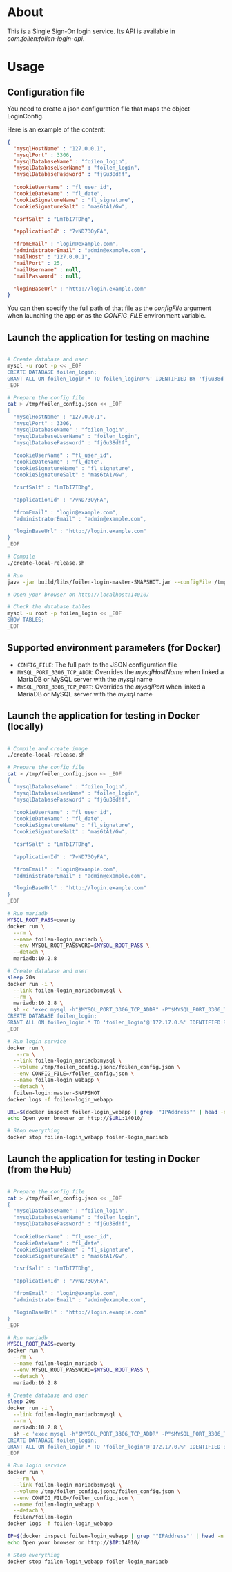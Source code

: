 # About

This is a Single Sign-On login service. Its API is available in *com.foilen:foilen-login-api*.

# Usage

## Configuration file

You need to create a json configuration file that maps the object LoginConfig.

Here is an example of the content:

```json
{
  "mysqlHostName" : "127.0.0.1",
  "mysqlPort" : 3306,
  "mysqlDatabaseName" : "foilen_login",
  "mysqlDatabaseUserName" : "foilen_login",
  "mysqlDatabasePassword" : "fjGu38d!f",
  
  "cookieUserName" : "fl_user_id",
  "cookieDateName" : "fl_date",
  "cookieSignatureName" : "fl_signature",
  "cookieSignatureSalt" : "mas6tA1/Gw",

  "csrfSalt" : "LmTbI7TDhg",

  "applicationId" : "7vND73OyFA",

  "fromEmail" : "login@example.com",
  "administratorEmail" : "admin@example.com",
  "mailHost" : "127.0.0.1",
  "mailPort" : 25,
  "mailUsername" : null,
  "mailPassword" : null,

  "loginBaseUrl" : "http://login.example.com"
}
```

You can then specify the full path of that file as the *configFile* argument when launching the app or as the
*CONFIG_FILE* environment variable.

## Launch the application for testing on machine

```bash

# Create database and user
mysql -u root -p << _EOF
CREATE DATABASE foilen_login;
GRANT ALL ON foilen_login.* TO foilen_login@'%' IDENTIFIED BY 'fjGu38d!f';
_EOF

# Prepare the config file
cat > /tmp/foilen_config.json << _EOF
{
  "mysqlHostName" : "127.0.0.1",
  "mysqlPort" : 3306,
  "mysqlDatabaseName" : "foilen_login",
  "mysqlDatabaseUserName" : "foilen_login",
  "mysqlDatabasePassword" : "fjGu38d!f",
  
  "cookieUserName" : "fl_user_id",
  "cookieDateName" : "fl_date",
  "cookieSignatureName" : "fl_signature",
  "cookieSignatureSalt" : "mas6tA1/Gw",

  "csrfSalt" : "LmTbI7TDhg",

  "applicationId" : "7vND73OyFA",

  "fromEmail" : "login@example.com",
  "administratorEmail" : "admin@example.com",

  "loginBaseUrl" : "http://login.example.com"
}
_EOF

# Compile
./create-local-release.sh

# Run
java -jar build/libs/foilen-login-master-SNAPSHOT.jar --configFile /tmp/foilen_config.json

# Open your browser on http://localhost:14010/

# Check the database tables
mysql -u root -p foilen_login << _EOF
SHOW TABLES;
_EOF


```

## Supported environment parameters (for Docker)

* `CONFIG_FILE`: The full path to the JSON configuration file
* `MYSQL_PORT_3306_TCP_ADDR`: Overrides the *mysqlHostName* when linked a MariaDB or MySQL server with the *mysql* name
* `MYSQL_PORT_3306_TCP_PORT`: Overrides the *mysqlPort* when linked a MariaDB or MySQL server with the *mysql* name

## Launch the application for testing in Docker (locally)


```bash

# Compile and create image
./create-local-release.sh

# Prepare the config file
cat > /tmp/foilen_config.json << _EOF
{
  "mysqlDatabaseName" : "foilen_login",
  "mysqlDatabaseUserName" : "foilen_login",
  "mysqlDatabasePassword" : "fjGu38d!f",
  
  "cookieUserName" : "fl_user_id",
  "cookieDateName" : "fl_date",
  "cookieSignatureName" : "fl_signature",
  "cookieSignatureSalt" : "mas6tA1/Gw",

  "csrfSalt" : "LmTbI7TDhg",

  "applicationId" : "7vND73OyFA",

  "fromEmail" : "login@example.com",
  "administratorEmail" : "admin@example.com",

  "loginBaseUrl" : "http://login.example.com"
}
_EOF

# Run mariadb
MYSQL_ROOT_PASS=qwerty
docker run \
  --rm \
  --name foilen-login_mariadb \
  --env MYSQL_ROOT_PASSWORD=$MYSQL_ROOT_PASS \
  --detach \
  mariadb:10.2.8

# Create database and user
sleep 20s
docker run -i \
  --link foilen-login_mariadb:mysql \
  --rm \
  mariadb:10.2.8 \
  sh -c 'exec mysql -h"$MYSQL_PORT_3306_TCP_ADDR" -P"$MYSQL_PORT_3306_TCP_PORT" -uroot -p"$MYSQL_ENV_MYSQL_ROOT_PASSWORD"' << _EOF
CREATE DATABASE foilen_login;
GRANT ALL ON foilen_login.* TO 'foilen_login'@'172.17.0.%' IDENTIFIED BY 'fjGu38d!f';
_EOF

# Run login service
docker run \
   --rm \
  --link foilen-login_mariadb:mysql \
  --volume /tmp/foilen_config.json:/foilen_config.json \
  --env CONFIG_FILE=/foilen_config.json \
  --name foilen-login_webapp \
  --detach \
  foilen-login:master-SNAPSHOT
docker logs -f foilen-login_webapp

URL=$(docker inspect foilen-login_webapp | grep '"IPAddress"' | head -n 1 | cut -d '"' -f 4)
echo Open your browser on http://$URL:14010/

# Stop everything
docker stop foilen-login_webapp foilen-login_mariadb

```

## Launch the application for testing in Docker (from the Hub)


```bash

# Prepare the config file
cat > /tmp/foilen_config.json << _EOF
{
  "mysqlDatabaseName" : "foilen_login",
  "mysqlDatabaseUserName" : "foilen_login",
  "mysqlDatabasePassword" : "fjGu38d!f",
  
  "cookieUserName" : "fl_user_id",
  "cookieDateName" : "fl_date",
  "cookieSignatureName" : "fl_signature",
  "cookieSignatureSalt" : "mas6tA1/Gw",

  "csrfSalt" : "LmTbI7TDhg",

  "applicationId" : "7vND73OyFA",

  "fromEmail" : "login@example.com",
  "administratorEmail" : "admin@example.com",

  "loginBaseUrl" : "http://login.example.com"
}
_EOF

# Run mariadb
MYSQL_ROOT_PASS=qwerty
docker run \
  --rm \
  --name foilen-login_mariadb \
  --env MYSQL_ROOT_PASSWORD=$MYSQL_ROOT_PASS \
  --detach \
  mariadb:10.2.8

# Create database and user
sleep 20s
docker run -i \
  --link foilen-login_mariadb:mysql \
  --rm \
  mariadb:10.2.8 \
  sh -c 'exec mysql -h"$MYSQL_PORT_3306_TCP_ADDR" -P"$MYSQL_PORT_3306_TCP_PORT" -uroot -p"$MYSQL_ENV_MYSQL_ROOT_PASSWORD"' << _EOF
CREATE DATABASE foilen_login;
GRANT ALL ON foilen_login.* TO 'foilen_login'@'172.17.0.%' IDENTIFIED BY 'fjGu38d!f';
_EOF

# Run login service
docker run \
   --rm \
  --link foilen-login_mariadb:mysql \
  --volume /tmp/foilen_config.json:/foilen_config.json \
  --env CONFIG_FILE=/foilen_config.json \
  --name foilen-login_webapp \
  --detach \
  foilen/foilen-login
docker logs -f foilen-login_webapp

IP=$(docker inspect foilen-login_webapp | grep '"IPAddress"' | head -n 1 | cut -d '"' -f 4)
echo Open your browser on http://$IP:14010/

# Stop everything
docker stop foilen-login_webapp foilen-login_mariadb

```
